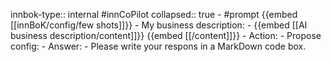 innbok-type:: internal
#innCoPilot
collapsed:: true
	- #prompt {{embed [[innBoK/config/few shots]]}}
		- My business description:
		- {{embed [[AI business description/content]]}} {{embed [[/content]]}}
		- Action:
		- Propose config: 
		- Answer:
		- Please write your respons in a MarkDown code box.




